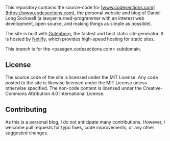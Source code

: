 This repository contains the source-code for
[www.codesections.com](https://www.codesections.com), the personal website and
blog of Daniel Long Sockwell (a lawyer-turned-programmer with an interest web development, open source, and making things as simple as possible).

The site is built with [Gutenberg](https://www.getgutenberg.io/), the fastest
and best static site generator.  It is hosted by
[Netlify](https://www.netlify.com/), which provides high-speed hosting for 
static sites.

This branch is for the <passgen.codesections.com> subdomain.

## License
The source code of the site is licensed under the MIT License.  Any code posted
to the site is likewise licensed under the MIT License unless otherwise 
specified.  The non-code content is licensed under the Creative-Commons 
Attribution 4.0 International License.

## Contributing
As this is a personal blog, I do not anticipate many contributions.  However,
I welcome pull requests for typo fixes, code improvements, or any other suggested
changes.
